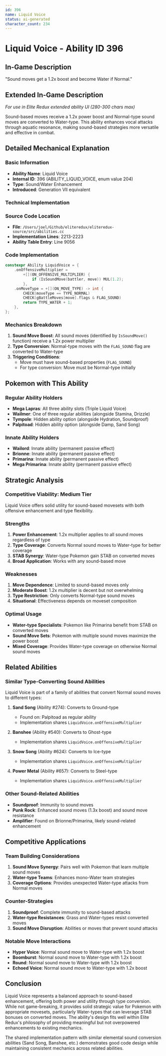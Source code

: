 ```yaml
---
id: 396
name: Liquid Voice
status: ai-generated
character_count: 234
---
```


# Liquid Voice - Ability ID 396

## In-Game Description
"Sound moves get a 1.2x boost and become Water if Normal."

## Extended In-Game Description
*For use in Elite Redux extended ability UI (280-300 chars max)*

Sound-based moves receive a 1.2x power boost and Normal-type sound moves are converted to Water-type. This ability enhances vocal attacks through aquatic resonance, making sound-based strategies more versatile and effective in combat.

## Detailed Mechanical Explanation

### Basic Information
- **Ability Name**: Liquid Voice
- **Internal ID**: 396 (ABILITY_LIQUID_VOICE, enum value 204)
- **Type**: Sound/Water Enhancement
- **Introduced**: Generation VII equivalent

### Technical Implementation

### Source Code Location
- **File**: `/Users/joel/Github/eliteredux/eliteredux-source/src/abilities.cc`
- **Implementation Lines**: 2213-2223
- **Ability Table Entry**: Line 9056

### Code Implementation
```cpp
constexpr Ability LiquidVoice = {
    .onOffensiveMultiplier =
        +[](ON_OFFENSIVE_MULTIPLIER) {
            if (IsSoundMove(battler, move)) MUL(1.2);
        },
    .onMoveType = +[](ON_MOVE_TYPE) -> int {
        CHECK(moveType == TYPE_NORMAL)
        CHECK(gBattleMoves[move].flags & FLAG_SOUND)
        return TYPE_WATER + 1;
    },
};
```

### Mechanics Breakdown
1. **Sound Move Boost**: All sound moves (identified by `IsSoundMove()` function) receive a 1.2x power multiplier
2. **Type Conversion**: Normal-type moves with the `FLAG_SOUND` flag are converted to Water-type
3. **Triggering Conditions**: 
   - Move must have sound-based properties (`FLAG_SOUND`)
   - For type conversion: Move must be Normal-type initially

## Pokemon with This Ability

### Regular Ability Holders
- **Mega Lapras**: All three ability slots (Triple Liquid Voice)
- **Wailmer**: One of three regular abilities (alongside Stamina, Drizzle)  
- **Tympole**: Hidden ability option (alongside Hydration, Soundproof)
- **Palpitoad**: Hidden ability option (alongside Damp, Sand Song)

### Innate Ability Holders
- **Wailord**: Innate ability (permanent passive effect)
- **Brionne**: Innate ability (permanent passive effect)  
- **Primarina**: Innate ability (permanent passive effect)
- **Mega Primarina**: Innate ability (permanent passive effect)

## Strategic Analysis

### Competitive Viability: Medium Tier
Liquid Voice offers solid utility for sound-based movesets with both offensive enhancement and type flexibility.

### Strengths
1. **Power Enhancement**: 1.2x multiplier applies to all sound moves regardless of type
2. **Type Coverage**: Converts Normal sound moves to Water-type for better coverage
3. **STAB Synergy**: Water-type Pokemon gain STAB on converted moves
4. **Broad Application**: Works with any sound-based move

### Weaknesses
1. **Move Dependence**: Limited to sound-based moves only
2. **Moderate Boost**: 1.2x multiplier is decent but not overwhelming
3. **Type Restriction**: Only converts Normal-type sound moves
4. **Situational**: Effectiveness depends on moveset composition

### Optimal Usage
- **Water-type Specialists**: Pokemon like Primarina benefit from STAB on converted moves
- **Sound Move Sets**: Pokemon with multiple sound moves maximize the power boost
- **Mixed Coverage**: Provides Water-type coverage on otherwise Normal sound moves

## Related Abilities

### Similar Type-Converting Sound Abilities
Liquid Voice is part of a family of abilities that convert Normal sound moves to different types:

1. **Sand Song** (Ability #274): Converts to Ground-type
   - Found on: Palpitoad as regular ability
   - Implementation shares `LiquidVoice.onOffensiveMultiplier`

2. **Banshee** (Ability #540): Converts to Ghost-type  
   - Implementation shares `LiquidVoice.onOffensiveMultiplier`

3. **Snow Song** (Ability #624): Converts to Ice-type
   - Implementation shares `LiquidVoice.onOffensiveMultiplier`

4. **Power Metal** (Ability #657): Converts to Steel-type
   - Implementation shares `LiquidVoice.onOffensiveMultiplier`

### Other Sound-Related Abilities
- **Soundproof**: Immunity to sound moves
- **Punk Rock**: Enhanced sound moves (1.3x boost) and sound move resistance
- **Amplifier**: Found on Brionne/Primarina, likely sound-related enhancement

## Competitive Applications

### Team Building Considerations
1. **Sound Move Synergy**: Pairs well with Pokemon that learn multiple sound moves
2. **Water-type Teams**: Enhances mono-Water team strategies
3. **Coverage Options**: Provides unexpected Water-type attacks from Normal moves

### Counter-Strategies
1. **Soundproof**: Complete immunity to sound-based attacks
2. **Water-type Resistances**: Grass and Water-types resist converted moves
3. **Sound Move Disruption**: Abilities or moves that prevent sound attacks

### Notable Move Interactions
- **Hyper Voice**: Normal sound move to Water-type with 1.2x boost
- **Boomburst**: Normal sound move to Water-type with 1.2x boost  
- **Round**: Normal sound move to Water-type with 1.2x boost
- **Echoed Voice**: Normal sound move to Water-type with 1.2x boost

## Conclusion

Liquid Voice represents a balanced approach to sound-based enhancement, offering both power and utility through type conversion. While not game-breaking, it provides solid strategic value for Pokemon with appropriate movesets, particularly Water-types that can leverage STAB bonuses on converted moves. The ability's design fits well within Elite Redux's philosophy of providing meaningful but not overpowered enhancements to existing mechanics.

The shared implementation pattern with similar elemental sound conversion abilities (Sand Song, Banshee, etc.) demonstrates good code design while maintaining consistent mechanics across related abilities.